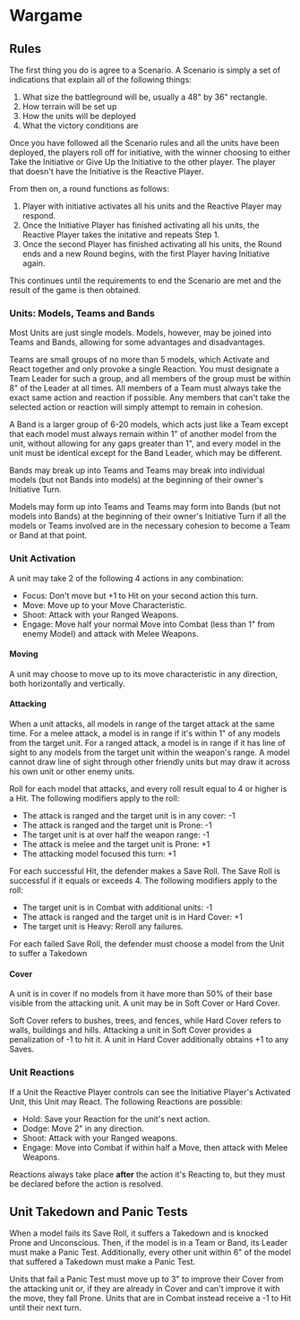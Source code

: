 # Wargame

## Rules

The first thing you do is agree to a Scenario. A Scenario is simply a set of indications that explain all of the following things:

1. What size the battleground will be, usually a 48" by 36" rectangle.
2. How terrain will be set up
3. How the units will be deployed
4. What the victory conditions are

Once you have followed all the Scenario rules and all the units have been deployed, the players roll off for initiative, with the winner choosing to either Take the Initiative or Give Up the Initiative to the other player. The player that doesn't have the Initiative is the Reactive Player.

From then on, a round functions as follows:

1. Player with initiative activates all his units and the Reactive Player may respond.
2. Once the Initiative Player has finished activating all his units, the Reactive Player takes the initative and repeats Step 1.
3. Once the second Player has finished activating all his units, the Round ends and a new Round begins, with the first Player having Initiative again.

This continues until the requirements to end the Scenario are met and the result of the game is then obtained.

### Units: Models, Teams and Bands

Most Units are just single models. Models, however, may be joined into Teams and Bands, allowing for some advantages and disadvantages.

Teams are small groups of no more than 5 models, which Activate and React together and only provoke a single Reaction. You must designate a Team Leader for such a group, and all members of the group must be within 8" of the Leader at all times. All members of a Team must always take the exact same action and reaction if possible. Any members that can't take the selected action or reaction will simply attempt to remain in cohesion.

A Band is a larger group of 6-20 models, which acts just like a Team except that each model must always remain within 1" of another model from the unit, without allowing for any gaps greater than 1", and every model in the unit must be identical except for the Band Leader, which may be different.

Bands may break up into Teams and Teams may break into individual models (but not Bands into models) at the beginning of their owner's Initiative Turn.

Models may form up into Teams and Teams may form into Bands (but not models into Bands) at the beginning of their owner's Initiative Turn if all the models or Teams involved are in the necessary cohesion to become a Team or Band at that point.

### Unit Activation

A unit may take 2 of the following 4 actions in any combination:

- Focus: Don't move but +1 to Hit on your second action this turn.
- Move: Move up to your Move Characteristic.
- Shoot: Attack with your Ranged Weapons.
- Engage: Move half your normal Move into Combat (less than 1" from enemy Model) and attack with Melee Weapons.

#### Moving

A unit may choose to move up to its move characteristic in any direction, both horizontally and vertically.

#### Attacking

When a unit attacks, all models in range of the target attack at the same time. For a melee attack, a model is in range if it's within 1" of any models from the target unit. For a ranged attack, a model is in range if it has line of sight to any models from the target unit within the weapon's range. A model cannot draw line of sight through other friendly units but may draw it across his own unit or other enemy units.

Roll for each model that attacks, and every roll result equal to 4 or higher is a Hit. The following modifiers apply to the roll:

- The attack is ranged and the target unit is in any cover: -1
- The attack is ranged and the target unit is Prone: -1
- The target unit is at over half the weapon range: -1
- The attack is melee and the target unit is Prone: +1
- The attacking model focused this turn: +1

For each successful Hit, the defender makes a Save Roll. The Save Roll is successful if it equals or exceeds 4. The following modifiers apply to the roll:

- The target unit is in Combat with additional units: -1
- The attack is ranged and the target unit is in Hard Cover: +1
- The target unit is Heavy: Reroll any failures.

For each failed Save Roll, the defender must choose a model from the Unit to suffer a Takedown

#### Cover

A unit is in cover if no models from it have more than 50% of their base visible from the attacking unit.
A unit may be in Soft Cover or Hard Cover.

Soft Cover refers to bushes, trees, and fences, while Hard Cover refers to walls, buildings and hills.
Attacking a unit in Soft Cover provides a penalization of -1 to hit it. A unit in Hard Cover additionally obtains +1 to any Saves.

### Unit Reactions

If a Unit the Reactive Player controls can see the Initiative Player's Activated Unit, this Unit may React. The following Reactions are possible:

- Hold: Save your Reaction for the unit's next action.
- Dodge: Move 2" in any direction.
- Shoot: Attack with your Ranged weapons.
- Engage: Move into Combat if within half a Move, then attack with Melee Weapons.

Reactions always take place **after** the action it's Reacting to, but they must be declared before the action is resolved.

## Unit Takedown and Panic Tests

When a model fails its Save Roll, it suffers a Takedown and is knocked Prone and Unconscious. Then, if the model is in a Team or Band, its Leader must make a Panic Test. Additionally, every other unit within 6" of the model that suffered a Takedown must make a Panic Test.

Units that fail a Panic Test must move up to 3" to improve their Cover from the attacking unit or, if they are already in Cover and can't improve it with the move, they fall Prone. Units that are in Combat instead receive a -1 to Hit until their next turn.
